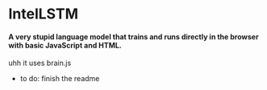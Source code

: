 # IntelLSTM
#### A very stupid language model that trains and runs directly in the browser with basic JavaScript and HTML.

uhh it uses brain.js

- to do: finish the readme
